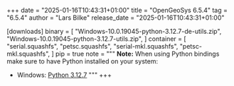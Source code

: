 +++
date = "2025-01-16T10:43:31+01:00"
title = "OpenGeoSys 6.5.4"
tag = "6.5.4"
author = "Lars Bilke"
release_date = "2025-01-16T10:43:31+01:00"

[downloads]
binary = [
"Windows-10.0.19045-python-3.12.7-de-utils.zip",
"Windows-10.0.19045-python-3.12.7-utils.zip",
]
container = [
"serial.squashfs",
"petsc.squashfs",
"serial-mkl.squashfs",
"petsc-mkl.squashfs",
]
pip = true
note = """
**Note:** When using Python bindings make sure to have Python installed on your system:

- Windows: [Python 3.12.7](https://www.python.org/ftp/python/3.12.7/python-3.12.7-amd64.exe)
"""
+++
